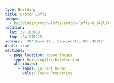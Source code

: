 ```yaml
---
type: Building
title: Groton Lofts
images:
  - buildings/groton-lofts/groton-lofts-0_j4yl37
location:
  lat: 39.103668
  lng: -84.515225
address: '704 Race St., Cincinnati, OH  45202'
draft: true
sections:
  - page_location: above_images
    type: BuildingAttributeSection
    attributes:
      - label: Current Owner
        value: Towne Properties
---
```


